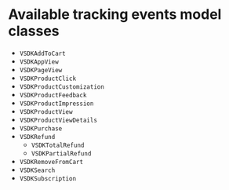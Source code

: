 # Available tracking events model classes
* `VSDKAddToCart`
* `VSDKAppView`
* `VSDKPageView`
* `VSDKProductClick`
* `VSDKProductCustomization`
* `VSDKProductFeedback`
* `VSDKProductImpression`
* `VSDKProductView`
* `VSDKProductViewDetails`
* `VSDKPurchase`
* `VSDKRefund`
  * `VSDKTotalRefund`
  * `VSDKPartialRefund`
* `VSDKRemoveFromCart`
* `VSDKSearch`
* `VSDKSubscription`

